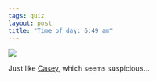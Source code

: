```yaml
---
tags: quiz
layout: post
title: "Time of day: 6:49 am"
---
```




<p><a href="http://www.the-n.com/games/quiz/3321"><img src="http://www.the-n.com/media/quiz/badges/timeofday_quiz/649.gif" border="0" /></a></p>

<p>Just like <a href="http://caseywest.com/2008/02/07/im-649am/">Casey</a>, which seems suspicious...</p>



